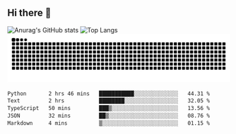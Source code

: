 ## Hi there 👋
![Anurag's GitHub stats](https://github-readme-stats.vercel.app/api?username=CNCoreSteb)
![Top Langs](https://github-readme-stats.vercel.app/api/top-langs/?username=CNCoreSteb)
<picture>
  <source media="(prefers-color-scheme: dark)" srcset="https://raw.githubusercontent.com/CNCoreSteb/CNCoreSteb/output/github-contribution-grid-snake-dark.svg">
  <source media="(prefers-color-scheme: light)" srcset="https://raw.githubusercontent.com/CNCoreSteb/CNCoreSteb/output/github-contribution-grid-snake.svg">
  <img alt="github contribution grid snake animation" src="https://raw.githubusercontent.com/CNCoreSteb/CNCoreSteb/output/github-contribution-grid-snake.svg">
</picture>

<!--START_SECTION:waka-->

```txt
Python       2 hrs 46 mins   ███████████░░░░░░░░░░░░░░   44.31 %
Text         2 hrs           ████████░░░░░░░░░░░░░░░░░   32.05 %
TypeScript   50 mins         ███▒░░░░░░░░░░░░░░░░░░░░░   13.56 %
JSON         32 mins         ██▒░░░░░░░░░░░░░░░░░░░░░░   08.76 %
Markdown     4 mins          ▒░░░░░░░░░░░░░░░░░░░░░░░░   01.15 %
```

<!--END_SECTION:waka-->


<!--
**CNCoreSteb/CNCoreSteb** is a ✨ _special_ ✨ repository because its `README.md` (this file) appears on your GitHub profile.

Here are some ideas to get you started:

- 🔭 I’m currently working on ...
- 🌱 I’m currently learning ...
- 👯 I’m looking to collaborate on ...
- 🤔 I’m looking for help with ...
- 💬 Ask me about ...
- 📫 How to reach me: ...
- 😄 Pronouns: ...
- ⚡ Fun fact: ...
-->
